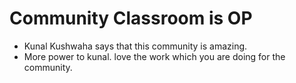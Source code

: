 # Community Classroom is OP

- Kunal Kushwaha says that this community is amazing.
- More power to kunal. love the work which you are doing for the community.
